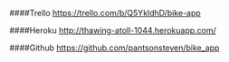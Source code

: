 ####Trello
https://trello.com/b/Q5YkldhD/bike-app

####Heroku
http://thawing-atoll-1044.herokuapp.com/

####Github
https://github.com/pantsonsteven/bike_app